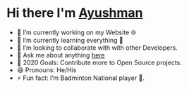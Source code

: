 # Hi there I'm [Ayushman](https://www.linkedin.com/in/ayushman17) 
- 🔭 I’m currently working on my Website 🌐
- 🌱 I’m currently learning everything 🤣
- 👯 I’m looking to collaborate with with other Developers.
- 💬 Ask me about anything [here](https://github.com/ayushman17/ayushman17/issues)
- 🥅 2020 Goals: Contribute more to Open Source projects.
- 😄 Pronouns: He/His
- ⚡ Fun fact: I’m Badminton National player 🏸.

